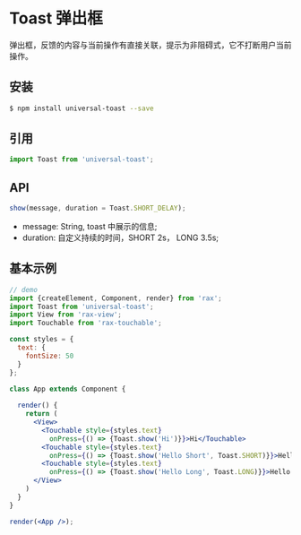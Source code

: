 # Toast 弹出框

弹出框，反馈的内容与当前操作有直接关联，提示为非阻碍式，它不打断用户当前操作。

## 安装

```bash
$ npm install universal-toast --save
```

## 引用

```jsx
import Toast from 'universal-toast';
```

## API

```jsx
show(message, duration = Toast.SHORT_DELAY);
```

- message: String, toast 中展示的信息;  
- duration: 自定义持续的时间，SHORT 2s， LONG 3.5s;

## 基本示例

```jsx
// demo
import {createElement, Component, render} from 'rax';
import Toast from 'universal-toast';
import View from 'rax-view';
import Touchable from 'rax-touchable';

const styles = {
  text: {
    fontSize: 50
  }
};

class App extends Component {
  
  render() {
    return (
      <View>
        <Touchable style={styles.text}
          onPress={() => {Toast.show('Hi')}}>Hi</Touchable>
        <Touchable style={styles.text}
          onPress={() => {Toast.show('Hello Short', Toast.SHORT)}}>Hello Short</Touchable>
        <Touchable style={styles.text}
          onPress={() => {Toast.show('Hello Long', Toast.LONG)}}>Hello Long</Touchable>
      </View>
    )
  }
}

render(<App />);
```
